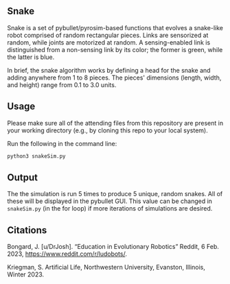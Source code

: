 ## Snake

Snake is a set of pybullet/pyrosim-based functions that evolves a snake-like robot comprised of random rectangular pieces. Links are sensorized at random, while joints are motorized at random. A sensing-enabled link is distinguished from a non-sensing link by its color; the former is green, while the latter is blue. 

In brief, the snake algorithm works by defining a head for the snake and adding anywhere from 1 to 8 pieces. The pieces' dimensions (length, width, and height) range from 0.1 to 3.0 units. 


## Usage

Please make sure all of the attending files from this repository are present in your working directory (e.g., by cloning this repo to your local system).

Run the following in the command line:

```bash
python3 snakeSim.py
```


## Output

The the simulation is run 5 times to produce 5 unique, random snakes. All of these will be displayed in the pybullet GUI. This value can be changed in ```snakeSim.py``` (in the for loop) if more iterations of simulations are desired. 


## Citations
Bongard, J. [u/DrJosh]. “Education in Evolutionary Robotics” Reddit, 6 Feb. 2023, https://www.reddit.com/r/ludobots/.

Kriegman, S. Artificial Life, Northwestern University, Evanston, Illinois, Winter 2023. 
